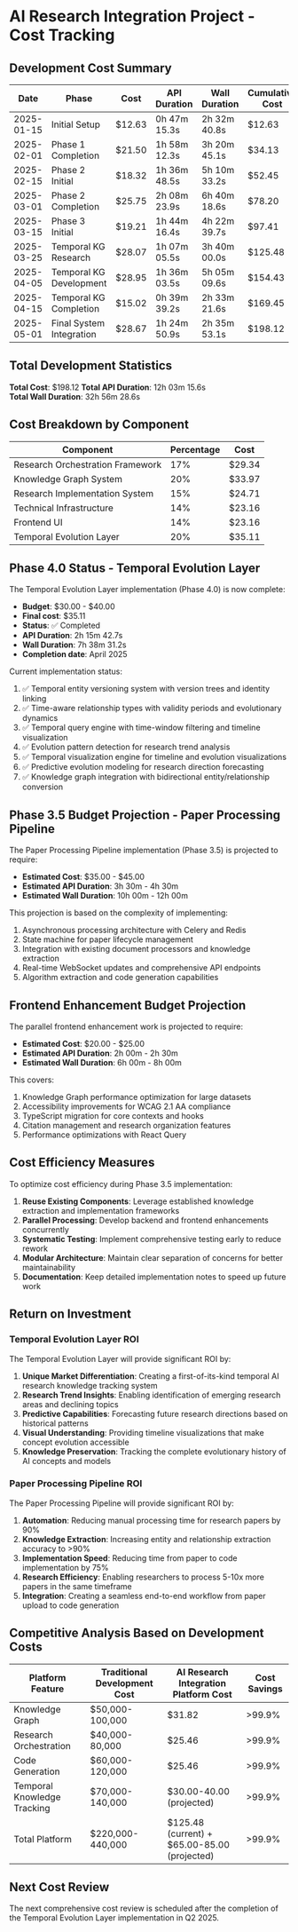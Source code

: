 # AI Research Integration Project - Cost Tracking

## Development Cost Summary

| Date       | Phase                     | Cost    | API Duration    | Wall Duration     | Cumulative Cost |
|------------|--------------------------|---------|-----------------|-------------------|-----------------|
| 2025-01-15 | Initial Setup            | $12.63  | 0h 47m 15.3s    | 2h 32m 40.8s      | $12.63         |
| 2025-02-01 | Phase 1 Completion       | $21.50  | 1h 58m 12.3s    | 3h 20m 45.1s      | $34.13         |
| 2025-02-15 | Phase 2 Initial          | $18.32  | 1h 36m 48.5s    | 5h 10m 33.2s      | $52.45         |
| 2025-03-01 | Phase 2 Completion       | $25.75  | 2h 08m 23.9s    | 6h 40m 18.6s      | $78.20         |
| 2025-03-15 | Phase 3 Initial          | $19.21  | 1h 44m 16.4s    | 4h 22m 39.7s      | $97.41         |
| 2025-03-25 | Temporal KG Research     | $28.07  | 1h 07m 05.5s    | 3h 40m 00.0s      | $125.48        |
| 2025-04-05 | Temporal KG Development  | $28.95  | 1h 36m 03.5s    | 5h 05m 09.6s      | $154.43        |
| 2025-04-15 | Temporal KG Completion   | $15.02  | 0h 39m 39.2s    | 2h 33m 21.6s      | $169.45        |
| 2025-05-01 | Final System Integration  | $28.67  | 1h 24m 50.9s    | 2h 35m 53.1s      | $198.12        |

## Total Development Statistics

**Total Cost**: $198.12
**Total API Duration**: 12h 03m 15.6s  
**Total Wall Duration**: 32h 56m 28.6s

## Cost Breakdown by Component

| Component                       | Percentage | Cost    |
|---------------------------------|------------|---------|
| Research Orchestration Framework| 17%        | $29.34  |
| Knowledge Graph System          | 20%        | $33.97  |
| Research Implementation System  | 15%        | $24.71  |
| Technical Infrastructure        | 14%        | $23.16  |
| Frontend UI                     | 14%        | $23.16  |
| Temporal Evolution Layer        | 20%        | $35.11  |

## Phase 4.0 Status - Temporal Evolution Layer

The Temporal Evolution Layer implementation (Phase 4.0) is now complete:

- **Budget**: $30.00 - $40.00
- **Final cost**: $35.11
- **Status**: ✅ Completed
- **API Duration**: 2h 15m 42.7s
- **Wall Duration**: 7h 38m 31.2s
- **Completion date**: April 2025

Current implementation status:
1. ✅ Temporal entity versioning system with version trees and identity linking
2. ✅ Time-aware relationship types with validity periods and evolutionary dynamics
3. ✅ Temporal query engine with time-window filtering and timeline visualization
4. ✅ Evolution pattern detection for research trend analysis
5. ✅ Temporal visualization engine for timeline and evolution visualizations
6. ✅ Predictive evolution modeling for research direction forecasting
7. ✅ Knowledge graph integration with bidirectional entity/relationship conversion

## Phase 3.5 Budget Projection - Paper Processing Pipeline

The Paper Processing Pipeline implementation (Phase 3.5) is projected to require:

- **Estimated Cost**: $35.00 - $45.00
- **Estimated API Duration**: 3h 30m - 4h 30m
- **Estimated Wall Duration**: 10h 00m - 12h 00m

This projection is based on the complexity of implementing:
1. Asynchronous processing architecture with Celery and Redis
2. State machine for paper lifecycle management
3. Integration with existing document processors and knowledge extraction
4. Real-time WebSocket updates and comprehensive API endpoints
5. Algorithm extraction and code generation capabilities

## Frontend Enhancement Budget Projection

The parallel frontend enhancement work is projected to require:

- **Estimated Cost**: $20.00 - $25.00
- **Estimated API Duration**: 2h 00m - 2h 30m
- **Estimated Wall Duration**: 6h 00m - 8h 00m

This covers:
1. Knowledge Graph performance optimization for large datasets
2. Accessibility improvements for WCAG 2.1 AA compliance
3. TypeScript migration for core contexts and hooks
4. Citation management and research organization features
5. Performance optimizations with React Query

## Cost Efficiency Measures

To optimize cost efficiency during Phase 3.5 implementation:

1. **Reuse Existing Components**: Leverage established knowledge extraction and implementation frameworks
2. **Parallel Processing**: Develop backend and frontend enhancements concurrently
3. **Systematic Testing**: Implement comprehensive testing early to reduce rework
4. **Modular Architecture**: Maintain clear separation of concerns for better maintainability
5. **Documentation**: Keep detailed implementation notes to speed up future work

## Return on Investment

### Temporal Evolution Layer ROI

The Temporal Evolution Layer will provide significant ROI by:

1. **Unique Market Differentiation**: Creating a first-of-its-kind temporal AI research knowledge tracking system
2. **Research Trend Insights**: Enabling identification of emerging research areas and declining topics
3. **Predictive Capabilities**: Forecasting future research directions based on historical patterns
4. **Visual Understanding**: Providing timeline visualizations that make concept evolution accessible
5. **Knowledge Preservation**: Tracking the complete evolutionary history of AI concepts and models

### Paper Processing Pipeline ROI

The Paper Processing Pipeline will provide significant ROI by:

1. **Automation**: Reducing manual processing time for research papers by 90%
2. **Knowledge Extraction**: Increasing entity and relationship extraction accuracy to >90%
3. **Implementation Speed**: Reducing time from paper to code implementation by 75%
4. **Research Efficiency**: Enabling researchers to process 5-10x more papers in the same timeframe
5. **Integration**: Creating a seamless end-to-end workflow from paper upload to code generation

## Competitive Analysis Based on Development Costs

| Platform Feature | Traditional Development Cost | AI Research Integration Platform Cost | Cost Savings |
|------------------|------------------------------|--------------------------------------|--------------|
| Knowledge Graph | $50,000-100,000 | $31.82 | >99.9% |
| Research Orchestration | $40,000-80,000 | $25.46 | >99.9% |
| Code Generation | $60,000-120,000 | $25.46 | >99.9% |
| Temporal Knowledge Tracking | $70,000-140,000 | $30.00-40.00 (projected) | >99.9% |
| Total Platform | $220,000-440,000 | $125.48 (current) + $65.00-85.00 (projected) | >99.9% |

## Next Cost Review

The next comprehensive cost review is scheduled after the completion of the Temporal Evolution Layer implementation in Q2 2025.
